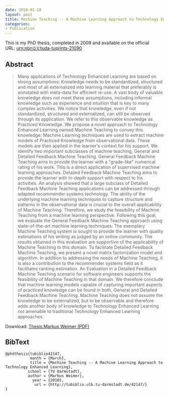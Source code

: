 ```yaml
---
date: 2010-01-18
layout: post
title: Machine Teaching -- A Machine Learning Approach to Technology Enhanced Learning
categories:
- Publication
---
```


This is my PhD thesis, completed in 2009 and available on the official URL: [urn:nbn:de:tuda-tuprints-21090](http://nbn-resolving.de/urn/resolver.pl?urn=urn:nbn:de:tuda-tuprints-21090)


## Abstract




<blockquote>Many applications of Technology Enhanced Learning are based on strong assumptions: Knowledge needs to be standardized, structured and most of all externalized into learning material that preferably is annotated with meta-data for efficient re-use. A vast body of valuable knowledge does not meet these assumptions, including informal knowledge such as experience and intuition that is key to many complex activities. We notice that knowledge, even if not standardized, structured and externalized, can still be observed through its application. We refer to this observable knowledge as Practiced Knowledge. We propose a novel approach to Technology Enhanced Learning named Machine Teaching to convey this knowledge: Machine Learning techniques are used to extract machine models of Practiced Knowledge from observational data. These models are then applied in the learner's context for his support. We identify two important subclasses of machine teaching, General and Detailed Feedback Machine Teaching. General Feedback Machine Teaching aims to provide the learner with a "grade-like" numerical rating of his work. This is a direct application of supervised machine learning approaches. Detailed Feedback Machine Teaching aims to provide the learner with in-depth support with respect to his activities. An analysis showed that a large subclass of Detailed Feedback Machine Teaching applications can be addressed through adapted recommender systems technology. The ability of the underlying machine learning techniques to capture structure and patterns in the observational data is crucial to the overall applicability of Machine Teaching. Therefore, we study the feasibility of Machine Teaching from a machine learning perspective. Following this goal, we evaluate the General Feedback Machine Teaching approach using state-of-the-art machine learning techniques: The exemplary Machine Teaching system is sought to provide the learner with quality estimations of his writing as judged by an online community. The results obtained in this evaluation are supportive of the applicability of Machine Teaching to this domain. To facilitate Detailed Feedback Machine Teaching, we present a novel matrix factorization model and algorithm. In addition to addressing the needs of Machine Teaching, it is also a contribution to the recommender systems field as it facilitates ranking estimation. An Evaluation in a Detailed Feedback Machine Teaching scenario for software engineers supports the feasibility of Machine Teaching in that domain. We therefore conclude that machine learning models capable of capturing important aspects of practiced knowledge can be found in both, General and Detailed Feedback Machine Teaching. Machine Teaching does not assume the knowledge to be externalized, but to be observable and therefore adds another body of knowledge to Technology Enhanced Learning not amenable to traditional Technology Enhanced Learning approaches.

</blockquote>


Download: [Thesis Markus Weimer (PDF)](http://cs.markusweimer.com/wp-content/uploads/2012/04/Thesis-Markus-Weimer.pdf)


## BibText
    
    @phdthesis{tubiblio42147,
               month = {March},
               title = {Machine Teaching -- A Machine Learning Approach to Technology Enhanced Learning},
              school = {TU Darmstadt},
              author = {Markus Weimer},
                year = {2010},
                 url = {http://tubiblio.ulb.tu-darmstadt.de/42147/}
    }
